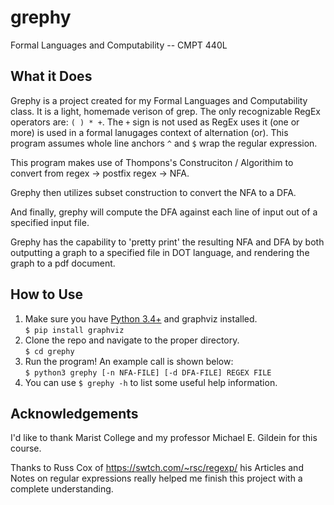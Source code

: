 # grephy
Formal Languages and Computability -- CMPT 440L

## What it Does
Grephy is a project created for my Formal Languages and Computability class. It is a light, homemade verison of grep. The only recognizable RegEx operators are: `( ) * +`. The `+` sign is not used as RegEx uses it (one or more) is used in a formal lanugages context of alternation (or). This program assumes whole line anchors `^` and `$` wrap the regular expression.

This program makes use of Thompons's Construciton / Algorithim to convert from regex -> postfix regex -> NFA.

Grephy then utilizes subset construction to convert the NFA to a DFA. 

And finally, grephy will compute the DFA against each line of input out of a specified input file.

Grephy has the capability to 'pretty print' the resulting NFA and DFA by both outputting a graph to a specified file in DOT language, and rendering the graph to a pdf document.

## How to Use
1. Make sure you have [Python 3.4+][python] and graphviz installed.  
`$ pip install graphviz`
2. Clone the repo and navigate to the proper directory.  
`$ cd grephy`
3. Run the program! An example call is shown below:  
`$ python3 grephy [-n NFA-FILE] [-d DFA-FILE] REGEX FILE`
4. You can use `$ grephy -h` to list some useful help information.


## Acknowledgements
I'd like to thank Marist College and my professor Michael E. Gildein for this course.

Thanks to Russ Cox of https://swtch.com/~rsc/regexp/ his Articles and Notes on regular expressions really helped me finish this project with a complete understanding.

[python]: https://www.python.org/downloads/
